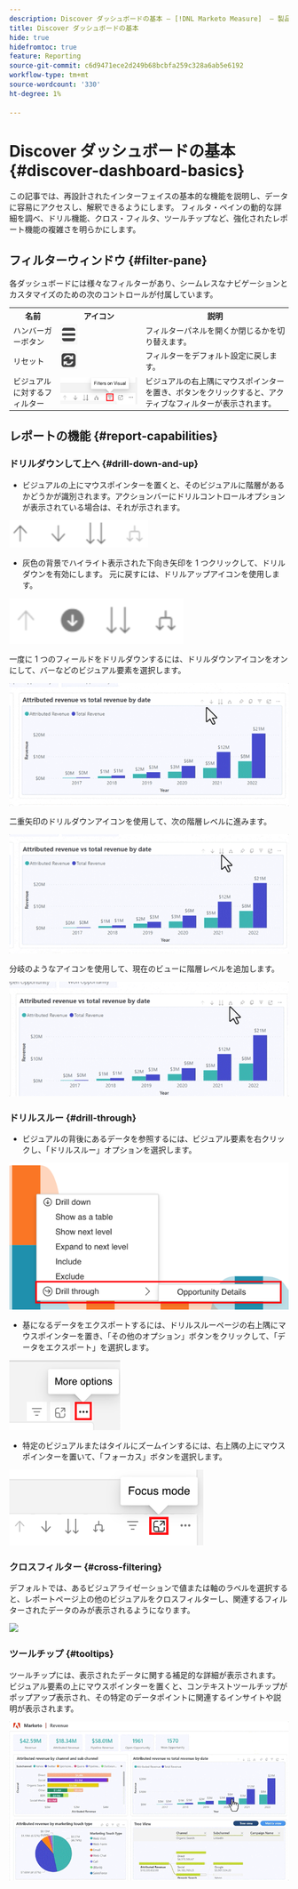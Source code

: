 ```yaml
---
description: Discover ダッシュボードの基本 — [!DNL Marketo Measure]  — 製品
title: Discover ダッシュボードの基本
hide: true
hidefromtoc: true
feature: Reporting
source-git-commit: c6d9471ece2d249b68bcbfa259c328a6ab5e6192
workflow-type: tm+mt
source-wordcount: '330'
ht-degree: 1%

---
```


# Discover ダッシュボードの基本 {#discover-dashboard-basics}

この記事では、再設計されたインターフェイスの基本的な機能を説明し、データに容易にアクセスし、解釈できるようにします。 フィルタ・ペインの動的な詳細を調べ、ドリル機能、クロス・フィルタ、ツールチップなど、強化されたレポート機能の複雑さを明らかにします。

## フィルターウィンドウ {#filter-pane}

各ダッシュボードには様々なフィルターがあり、シームレスなナビゲーションとカスタマイズのための次のコントロールが付属しています。

<table style="table-layout:auto"> 
 <tbody> 
  <tr> 
   <th>名前</th> 
   <th>アイコン</th>
   <th>説明</th>
  </tr> 
  <tr> 
   <td>ハンバーガーボタン</td> 
   <td><img src="assets/discover-dashboard-basics-1.png"></td>
   <td>フィルターパネルを開くか閉じるかを切り替えます。</td>
  </tr>
  <tr> 
   <td>リセット</td> 
   <td><img src="assets/discover-dashboard-basics-2.png"></td>
   <td>フィルターをデフォルト設定に戻します。</td>
  </tr>
   <tr> 
   <td>ビジュアルに対するフィルター</td> 
   <td><img src="assets/discover-dashboard-basics-3.png"></td>
   <td>ビジュアルの右上隅にマウスポインターを置き、ボタンをクリックすると、アクティブなフィルターが表示されます。</td>
  </tr>
 </tbody> 
</table>

## レポートの機能 {#report-capabilities}

### ドリルダウンして上へ {#drill-down-and-up}

* ビジュアルの上にマウスポインターを置くと、そのビジュアルに階層があるかどうかが識別されます。アクションバーにドリルコントロールオプションが表示されている場合は、それが示されます。

![](assets/discover-dashboard-basics-4.png)

* 灰色の背景でハイライト表示された下向き矢印を 1 つクリックして、ドリルダウンを有効にします。 元に戻すには、ドリルアップアイコンを使用します。

![](assets/discover-dashboard-basics-5.png)

一度に 1 つのフィールドをドリルダウンするには、ドリルダウンアイコンをオンにして、バーなどのビジュアル要素を選択します。

![](assets/discover-dashboard-basics-6.gif)

二重矢印のドリルダウンアイコンを使用して、次の階層レベルに進みます。

![](assets/discover-dashboard-basics-7.gif)

分岐のようなアイコンを使用して、現在のビューに階層レベルを追加します。

![](assets/discover-dashboard-basics-8.gif)

### ドリルスルー {#drill-through}

* ビジュアルの背後にあるデータを参照するには、ビジュアル要素を右クリックし、「ドリルスルー」オプションを選択します。

![](assets/discover-dashboard-basics-9.png)

* 基になるデータをエクスポートするには、ドリルスルーページの右上隅にマウスポインターを置き、「その他のオプション」ボタンをクリックして、「データをエクスポート」を選択します。

![](assets/discover-dashboard-basics-10.png)

* 特定のビジュアルまたはタイルにズームインするには、右上隅の上にマウスポインターを置いて、「フォーカス」ボタンを選択します。

![](assets/discover-dashboard-basics-11.png)

### クロスフィルター {#cross-filtering}

デフォルトでは、あるビジュアライゼーションで値または軸のラベルを選択すると、レポートページ上の他のビジュアルをクロスフィルターし、関連するフィルターされたデータのみが表示されるようになります。

![](assets/discover-dashboard-basics-12.gif)

### ツールチップ {#tooltips}

ツールチップには、表示されたデータに関する補足的な詳細が表示されます。 ビジュアル要素の上にマウスポインターを置くと、コンテキストツールチップがポップアップ表示され、その特定のデータポイントに関連するインサイトや説明が表示されます。

![](assets/discover-dashboard-basics-13.gif)
